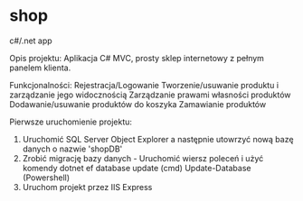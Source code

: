 # shop
c#/.net app

Opis projektu:
Aplikacja C# MVC, prosty sklep internetowy z pełnym panelem klienta.

Funkcjonalności:
Rejestracja/Logowanie
Tworzenie/usuwanie produktu i zarządzanie jego widocznością
Zarządzanie prawami własności produktów
Dodawanie/usuwanie produktów do koszyka
Zamawianie produktów

Pierwsze uruchomienie projektu:
1. Uruchomić SQL Server Object Explorer a następnie utowrzyć nową bazę danych o nazwie 'shopDB'
2. Zrobić migrację bazy danych - Uruchomić wiersz poleceń i użyć komendy 
	dotnet ef database update (cmd)
	Update-Database (Powershell)
3. Uruchom projekt przez IIS Express

